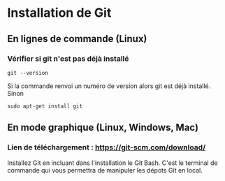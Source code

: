 # Installation de Git

## En lignes de commande (Linux)
### Vérifier si git n'est pas déjà installé
```
git --version
```
Si la commande renvoi un numéro de version alors git est déjà installé.
Sinon 
```
sudo apt-get install git
```
## En mode graphique (Linux, Windows, Mac)
### Lien de téléchargement : https://git-scm.com/download/
Installez Git en incluant dans l'installation le Git Bash. 
C'est le terminal de commande qui vous permettra de manipuler les dépots Git en local.
